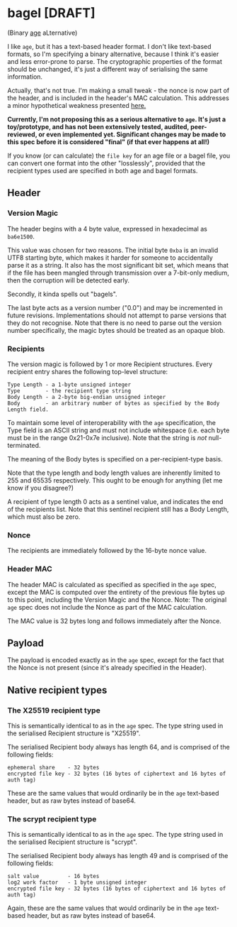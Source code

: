 # bagel [DRAFT]

(Binary [age](https://age-encryption.org/) aLternative)

I like `age`, but it has a text-based header format. I don't like text-based formats, so I'm specifying a binary alternative, because I think it's easier and less error-prone to parse. The cryptographic properties of the format should be unchanged, it's just a different way of serialising the same information.

Actually, that's not true. I'm making a small tweak - the nonce is now part of the header, and is included in the header's MAC calculation. This addresses a minor hypothetical weakness presented [here.](https://ethz.ch/content/dam/ethz/special-interest/infk/inst-infsec/appliedcrypto/education/theses/project_MircoStauble.pdf)

**Currently, I'm not proposing this as a serious alternative to `age`. It's just a toy/prototype, and has not been extensively tested, audited, peer-reviewed, or even implemented yet. Significant changes may be made to this spec before it is considered "final" (if that ever happens at all!)**

If you know (or can calculate) the `file key` for an age file or a bagel file, you can convert one format into the other "losslessly", provided that the recipient types used are specified in both age and bagel formats.

## Header

### Version Magic

The header begins with a 4 byte value, expressed in hexadecimal as `ba6e1500`.

This value was chosen for two reasons. The initial byte `0xba` is an invalid UTF8 starting byte, which makes it harder for someone to accidentally parse it as a string. It also has the most significant bit set, which means that if the file has been mangled through transmission over a 7-bit-only medium, then the corruption will be detected early.

Secondly, it kinda spells out "bagels".

The last byte acts as a version number ("0.0") and may be incremented in future revisions. Implementations should not attempt to parse versions that they do not recognise. Note that there is no need to parse out the version number specifically, the magic bytes should be treated as an opaque blob.

### Recipients

The version magic is followed by 1 or more Recipient structures. Every recipient entry shares the following top-level structure:

```
Type Length - a 1-byte unsigned integer
Type        - the recipient type string
Body Length - a 2-byte big-endian unsigned integer
Body        - an arbitrary number of bytes as specified by the Body Length field.
```

To maintain some level of interoperability with the `age` specification, the Type field is an ASCII string and must not include whitespace (i.e. each byte must be in the range 0x21-0x7e inclusive). Note that the string is *not* null-terminated.

The meaning of the Body bytes is specified on a per-recipient-type basis.

Note that the type length and body length values are inherently limited to 255 and 65535 respectively. This ought to be enough for anything (let me know if you disagree?)

A recipient of type length 0 acts as a sentinel value, and indicates the end of the recipients list. Note that this sentinel recipient still has a Body Length, which must also be zero.

### Nonce

The recipients are immediately followed by the 16-byte nonce value.

### Header MAC

The header MAC is calculated as specified as specified in the `age` spec, except the MAC is computed over the entirety of the previous file bytes up to this point, including the Version Magic and the Nonce. Note: The original `age` spec does not include the Nonce as part of the MAC calculation.

The MAC value is 32 bytes long and follows immediately after the Nonce.

## Payload

The payload is encoded exactly as in the `age` spec, except for the fact that the Nonce is not present (since it's already specified in the Header).

## Native recipient types

### The X25519 recipient type

This is semantically identical to as in the `age` spec. The type string used in the serialised Recipient structure is "X25519".

The serialised Recipient body always has length 64, and is comprised of the following fields:

```
ephemeral share    - 32 bytes
encrypted file key - 32 bytes (16 bytes of ciphertext and 16 bytes of auth tag)
```

These are the same values that would ordinarily be in the `age` text-based header, but as raw bytes instead of base64.

### The scrypt recipient type

This is semantically identical to as in the `age` spec. The type string used in the serialised Recipient structure is "scrypt".

The serialised Recipient body always has length 49 and is comprised of the following fields:

```
salt value         - 16 bytes
log2 work factor   - 1 byte unsigned integer
encrypted file key - 32 bytes (16 bytes of ciphertext and 16 bytes of auth tag)
```

Again, these are the same values that would ordinarily be in the `age` text-based header, but as raw bytes instead of base64.
